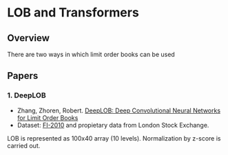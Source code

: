 # LOB and Transformers

## Overview
There are two ways in which limit order books can be used 

## Papers

### 1. DeepLOB

- Zhang, Zhoren, Robert. [DeepLOB: Deep Convolutional Neural Networks for Limit Order Books](https://arxiv.org/pdf/1808.03668)
- Dataset: [FI-2010](https://etsin.fairdata.fi/dataset/73eb48d7-4dbc-4a10-a52a-da745b47a649) and propietary data from London Stock Exchange.

LOB is represented as 100x40 array (10 levels). Normalization by z-score is carried out.

